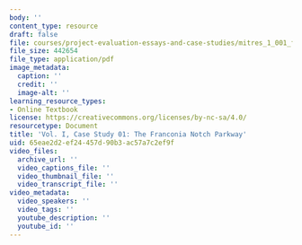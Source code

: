 ```yaml
---
body: ''
content_type: resource
draft: false
file: courses/project-evaluation-essays-and-case-studies/mitres_1_001_f23_vol1_case01.pdf
file_size: 442654
file_type: application/pdf
image_metadata:
  caption: ''
  credit: ''
  image-alt: ''
learning_resource_types:
- Online Textbook
license: https://creativecommons.org/licenses/by-nc-sa/4.0/
resourcetype: Document
title: 'Vol. I, Case Study 01: The Franconia Notch Parkway'
uid: 65eae2d2-ef24-457d-90b3-ac57a7c2ef9f
video_files:
  archive_url: ''
  video_captions_file: ''
  video_thumbnail_file: ''
  video_transcript_file: ''
video_metadata:
  video_speakers: ''
  video_tags: ''
  youtube_description: ''
  youtube_id: ''
---
```

